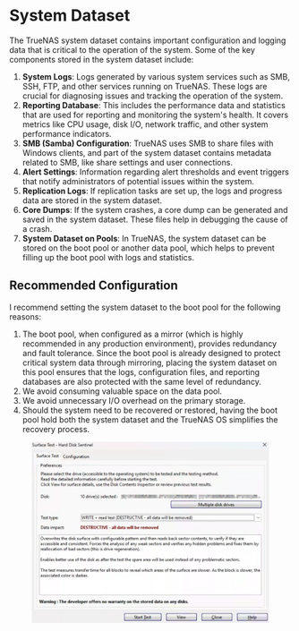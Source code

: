 # System Dataset

The TrueNAS system dataset contains important configuration and logging data that is critical to the operation of the system. Some of the key components stored in the system dataset include:

1. **System Logs**: Logs generated by various system services such as SMB, SSH, FTP, and other services running on TrueNAS. These logs are crucial for diagnosing issues and tracking the operation of the system.
2. **Reporting Database**: This includes the performance data and statistics that are used for reporting and monitoring the system's health. It covers metrics like CPU usage, disk I/O, network traffic, and other system performance indicators.
3. **SMB (Samba) Configuration**: TrueNAS uses SMB to share files with Windows clients, and part of the system dataset contains metadata related to SMB, like share settings and user connections.
4. **Alert Settings**: Information regarding alert thresholds and event triggers that notify administrators of potential issues within the system.
5. **Replication Logs**: If replication tasks are set up, the logs and progress data are stored in the system dataset.
6. **Core Dumps**: If the system crashes, a core dump can be generated and saved in the system dataset. These files help in debugging the cause of a crash.
7. **System Dataset on Pools**: In TrueNAS, the system dataset can be stored on the boot pool or another data pool, which helps to prevent filling up the boot pool with logs and statistics.

## Recommended Configuration

I recommend setting the system dataset to the boot pool for the following reasons:

1. The boot pool, when configured as a mirror (which is highly recommended in any production environment), provides redundancy and fault tolerance. Since the boot pool is already designed to protect critical system data through mirroring, placing the system dataset on this pool ensures that the logs, configuration files, and reporting databases are also protected with the same level of redundancy.
2. We avoid consuming valuable space on the data pool.
3. We avoid unnecessary I/O overhead on the primary storage.
4. Should the system need to be recovered or restored, having the boot pool hold both the system dataset and the TrueNAS OS simplifies the recovery process.

<figure><img src="../../../.gitbook/assets/image.png" alt=""><figcaption></figcaption></figure>
